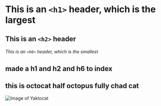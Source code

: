 # This is an `<h1>` header, which is the largest

## This is an `<h2>` header

###### This is an `<h6>` header, which is the smallest

## made a h1 and h2 and h6 to index
## this is octocat half octopus fully chad cat
![Image of Yaktocat](https://octodex.github.com/images/yaktocat.png)
